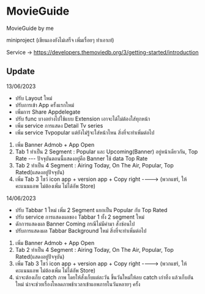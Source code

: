 # MovieGuide
 MovieGuide by me 
 
miniproject (เขียนเองยังไม่เสร็จ เพิ่มเรื่อยๆ ทำเอาเท่)

Service -> https://developers.themoviedb.org/3/getting-started/introduction


## Update
13/06/2023
- ปรับ Layout ใหม่
- ปรับการเข้า App ครั้งแรกใหม่
- เพิ่มการ Share Appdelegate
- ปรับ func บางอย่างไปใช้แบบ Extension เอาจะได้ไม่ต้องใส่ทุกหน้า
- เพิ่ม service การแสดง Detail Tv series 
- เพิ่ม service Tvpopular แต่ยังไม่รู้จะใส่หน้าไหน
สิ่งที่จะทำเพิ่มต่อไป
1. เพิ่ม Banner Admob + App Open
2. Tab 1 ทำเป็น 2 Segment : Popular และ Upcoming(Banner) อยู่หน้าเดียวกัน, Top Rate --- ปัจจุบันตอนนี้แสดงอยู่คือ Banner ใช้ data Top Rate
3. Tab 2 ทำเป็น 4 Segment : Airing Today, On The Air, Popular, Top Rated(แสดงอยู่ปัจจุบัน)
4. เพิ่ม Tab 3 โชว์ icon app + version app + Copy right ----> (พวกแชร์, ให้คะแนนแอพ ไม่ต้องเพิ่ม ไม่ได้อัพ Store)

14/06/2023
- ปรับ Tabbar 1 ใหม่ เพิ่ม 2 Segment แยกเป็น Popular กับ Top Rated
- ปรับ service การแสดงผลของ Tabbar 1 ทั้ง 2 segment ใหม่
- ดักการแสดงผล Banner Coming กรณีไม่มีค่ามา สั่งซ่อนไป
- ปรับการแสดงผล Tabbar Background ใหม่
สิ่งที่จะทำเพิ่มต่อไป
1. เพิ่ม Banner Admob + App Open
2. Tab 2 ทำเป็น 4 Segment : Airing Today, On The Air, Popular, Top Rated(แสดงอยู่ปัจจุบัน)
3. เพิ่ม Tab 3 โชว์ icon app + version app + Copy right ----> (พวกแชร์, ให้คะแนนแอพ ไม่ต้องเพิ่ม ไม่ได้อัพ Store)
4. น่าจะต้องเก็บ catch ภาพ โดยให้สั่งเก็บแต่ละวัน ขึ้นวันใหม่ให้ลบ catch เก่าทิ้ง แล้วเก็บอันใหม่ น่าจะช่วยเรื่องโหลดภาพช้าเวลาเข้าแอพภายในวันหลายๆ ครั้ง
